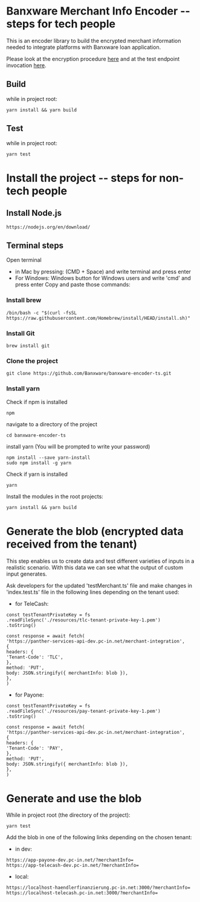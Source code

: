 # Banxware Merchant Info Encoder -- steps for tech people

This is an encoder library to build the encrypted merchant information needed to integrate platforms with Banxware loan application.

Please look at the encryption procedure [here](src/index.ts) and at the test endpoint invocation [here](test/index.test.ts).

## Build

while in project root:

```
yarn install && yarn build
```

## Test

while in project root:

```
yarn test
```

# Install the project -- steps for non-tech people

## Install Node.js
```
https://nodejs.org/en/download/
```
## Terminal steps
Open terminal
- in Mac by pressing: (CMD + Space) and write terminal and press enter
- For Windows: Windows button for Windows users and write 'cmd' and press enter
  Copy and paste those commands:

### Install brew
```
/bin/bash -c "$(curl -fsSL https://raw.githubusercontent.com/Homebrew/install/HEAD/install.sh)"
```

### Install Git
```
brew install git
```

### Clone the project
```
git clone https://github.com/Banxware/banxware-encoder-ts.git
```

### Install yarn
Check if npm is installed
```
npm
```
navigate to a directory of the project
```
cd banxware-encoder-ts
```
install yarn (You will be prompted to write your password)
```
npm install --save yarn-install
sudo npm install -g yarn
```

Check if yarn is installed
```
yarn
```
Install the modules in the root projects:
```
yarn install && yarn build
```

# Generate the blob (encrypted data received from the tenant)
This step enables us to create data and test different varieties of inputs in a realistic scenario.
With this data we can see what the output of custom input generates.

Ask developers for the updated 'testMerchant.ts' file and make changes in 'index.test.ts' file in the following lines depending on the tenant used:
- for TeleCash:

```
const testTenantPrivateKey = fs
.readFileSync('./resources/tlc-tenant-private-key-1.pem')
.toString()
```

```
const response = await fetch(
'https://panther-services-api-dev.pc-in.net/merchant-integration',
{
headers: {
'Tenant-Code': 'TLC',
},
method: 'PUT',
body: JSON.stringify({ merchantInfo: blob }),
},
)
```
- for Payone:

```
const testTenantPrivateKey = fs
.readFileSync('./resources/pay-tenant-private-key-1.pem')
.toString()
```

```
const response = await fetch(
'https://panther-services-api-dev.pc-in.net/merchant-integration',
{
headers: {
'Tenant-Code': 'PAY',
},
method: 'PUT',
body: JSON.stringify({ merchantInfo: blob }),
},
)
```
# Generate and use the blob

While in project root (the directory of the project):
```
yarn test
```

Add the blob in one of the following links depending on the chosen tenant:
- in dev:
```
https://app-payone-dev.pc-in.net/?merchantInfo=
https://app-telecash-dev.pc-in.net/?merchantInfo=
```
- local:
```
https://localhost-haendlerfinanzierung.pc-in.net:3000/?merchantInfo=
https://localhost-telecash.pc-in.net:3000/?merchantInfo=
```